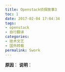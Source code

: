 ```yaml
---
title: Openstack侦探故事3
toc: 1
date: 2017-02-04 17:04:34
tags:
- openstack
- 自行翻译
categories:
- 技术文艺
- 国外转载
permalink: Swork
---
```

**原因**：
**说明**：

<!-- more -->